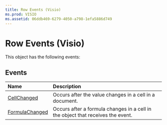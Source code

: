```yaml
---
title: Row Events (Visio)
ms.prod: VISIO
ms.assetid: 06ddb469-6279-4050-a798-1efa5886d749
---
```



# Row Events (Visio)
This object has the following events:

## Events



|**Name**|**Description**|
|:-----|:-----|
|[CellChanged](row-cellchanged-event-visio.md)|Occurs after the value changes in a cell in a document.|
|[FormulaChanged](row-formulachanged-event-visio.md)|Occurs after a formula changes in a cell in the object that receives the event.|

